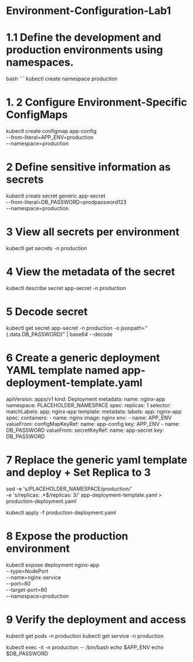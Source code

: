 # Environment-Configuration-Lab1

# 1.1 Define the development and production environments using namespaces.
bash ``` kubectl create namespace production
# 1. 2 Configure Environment-Specific ConfigMaps
kubectl create configmap app-config \
  --from-literal=APP_ENV=production \
  --namespace=production

# 2 Define sensitive information as secrets
kubectl create secret generic app-secret \
  --from-literal=DB_PASSWORD=prodpassword123 \
  --namespace=production

# 3 View all secrets per environment
kubectl get secrets -n production

# 4 View the metadata of the secret
kubectl describe secret app-secret -n production

# 5 Decode secret
kubectl get secret app-secret -n production -o jsonpath="{.data.DB_PASSWORD}" | base64 --decode

# 6 Create a generic deployment YAML template named app-deployment-template.yaml
apiVersion: apps/v1
kind: Deployment
metadata:
  name: nginx-app
  namespace: PLACEHOLDER_NAMESPACE
spec:
  replicas: 1
  selector:
    matchLabels:
      app: nginx-app
  template:
    metadata:
      labels:
        app: nginx-app
    spec:
      containers:
      - name: nginx
        image: nginx
        env:
        - name: APP_ENV
          valueFrom:
            configMapKeyRef:
              name: app-config
              key: APP_ENV
        - name: DB_PASSWORD
          valueFrom:
            secretKeyRef:
              name: app-secret
              key: DB_PASSWORD

# 7 Replace the generic yaml template and deploy + Set Replica to 3
sed -e 's/PLACEHOLDER_NAMESPACE/production/‘ \
    -e 's/replicas: .*$/replicas: 3/‘ app-deployment-template.yaml > production-deployment.yaml

kubectl apply -f production-deployment.yaml

# 8 Expose the production environment
kubectl expose deployment nginx-app \
  --type=NodePort \
  --name=nginx-service \
  --port=80 \
  --target-port=80 \
  --namespace=production

# 9 Verify the deployment and access
kubectl get pods -n production
kubectl get service -n production

kubectl exec -it <pod-name> -n production -- /bin/bash
echo $APP_ENV
echo $DB_PASSWORD
